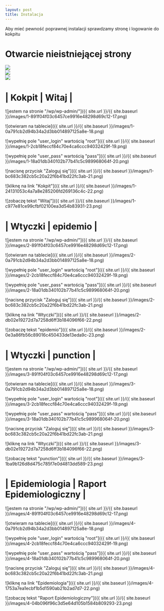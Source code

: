 ```yaml
---
layout: post
title: Instalacja
---
```


Aby mieć pewność poprawnej instalacji sprawdzamy stronę i logowanie do kokpitu


# Otwarcie nieistniejącej strony
<div class="slides">
<div>
<img src="{{ site.url }}/{{ site.baseurl }}/images/1-c2febe256cdfb1d73e4796a002a0abd0-11.png" />
</div>
<div>
<img src="{{ site.url }}/{{ site.baseurl }}/images/1-ec081e1f7fc36d2b314eacc9f0e98ddf-12.png" />
</div>
<div>
<img src="{{ site.url }}/{{ site.baseurl }}/images/1-1c78a0a13f3e859e1832d1902f576ec1-13.png" />
</div>
</div>

<script type="text/javascript">
    $(document).ready(function(){
      $('.slides').slick({
//        setting-name: setting-value
      });
    });
  </script>

# | Kokpit        | Witaj                   |


![jestem na stronie "/wp/wp-admin/"]({{ site.url }}/{{ site.baseurl }}/images/1-891f04f03c6457ce9916e48298d69c12-17.png)



![otwieram na tablecie]({{ site.url }}/{{ site.baseurl }}/images/1-0a791cb2d94b34a2d3bb014897125a8e-18.png)



![wypełnię pole "user_login" wartością "root"]({{ site.url }}/{{ site.baseurl }}/images/1-2cb18feccf84c70e4ca6ccc94032429f-19.png)



![wypełnię pole "user_pass" wartością "pass"]({{ site.url }}/{{ site.baseurl }}/images/1-18a01db340102b77b41c5c989968064f-20.png)



![nacisnę przycisk "Zaloguj się"]({{ site.url }}/{{ site.baseurl }}/images/1-bc683c382cb5c20a22f6b41bd22fc3ab-21.png)



![kliknę na link "Kokpit"]({{ site.url }}/{{ site.baseurl }}/images/1-24131053c4a7a8e285206fd269136c4c-22.png)



![zobaczę tekst "Witaj"]({{ site.url }}/{{ site.baseurl }}/images/1-c977e81ce99cfbf02100ea3d54b83931-23.png)



# | Wtyczki       | epidemio                |


![jestem na stronie "/wp/wp-admin/"]({{ site.url }}/{{ site.baseurl }}/images/2-891f04f03c6457ce9916e48298d69c12-17.png)



![otwieram na tablecie]({{ site.url }}/{{ site.baseurl }}/images/2-0a791cb2d94b34a2d3bb014897125a8e-18.png)



![wypełnię pole "user_login" wartością "root"]({{ site.url }}/{{ site.baseurl }}/images/2-2cb18feccf84c70e4ca6ccc94032429f-19.png)



![wypełnię pole "user_pass" wartością "pass"]({{ site.url }}/{{ site.baseurl }}/images/2-18a01db340102b77b41c5c989968064f-20.png)



![nacisnę przycisk "Zaloguj się"]({{ site.url }}/{{ site.baseurl }}/images/2-bc683c382cb5c20a22f6b41bd22fc3ab-21.png)



![kliknę na link "Wtyczki"]({{ site.url }}/{{ site.baseurl }}/images/2-db02e19272d7a7258d6ff3b184096f66-22.png)



![zobaczę tekst "epidemio"]({{ site.url }}/{{ site.baseurl }}/images/2-0e3a86fb56c89016c450433de13eda9c-23.png)



# | Wtyczki       | punction                |


![jestem na stronie "/wp/wp-admin/"]({{ site.url }}/{{ site.baseurl }}/images/3-891f04f03c6457ce9916e48298d69c12-17.png)



![otwieram na tablecie]({{ site.url }}/{{ site.baseurl }}/images/3-0a791cb2d94b34a2d3bb014897125a8e-18.png)



![wypełnię pole "user_login" wartością "root"]({{ site.url }}/{{ site.baseurl }}/images/3-2cb18feccf84c70e4ca6ccc94032429f-19.png)



![wypełnię pole "user_pass" wartością "pass"]({{ site.url }}/{{ site.baseurl }}/images/3-18a01db340102b77b41c5c989968064f-20.png)



![nacisnę przycisk "Zaloguj się"]({{ site.url }}/{{ site.baseurl }}/images/3-bc683c382cb5c20a22f6b41bd22fc3ab-21.png)



![kliknę na link "Wtyczki"]({{ site.url }}/{{ site.baseurl }}/images/3-db02e19272d7a7258d6ff3b184096f66-22.png)



![zobaczę tekst "punction"]({{ site.url }}/{{ site.baseurl }}/images/3-1ba9b126d8d475c785f7e0d4813dd589-23.png)



# | Epidemiologia | Raport Epidemiologiczny |


![jestem na stronie "/wp/wp-admin/"]({{ site.url }}/{{ site.baseurl }}/images/4-891f04f03c6457ce9916e48298d69c12-17.png)



![otwieram na tablecie]({{ site.url }}/{{ site.baseurl }}/images/4-0a791cb2d94b34a2d3bb014897125a8e-18.png)



![wypełnię pole "user_login" wartością "root"]({{ site.url }}/{{ site.baseurl }}/images/4-2cb18feccf84c70e4ca6ccc94032429f-19.png)



![wypełnię pole "user_pass" wartością "pass"]({{ site.url }}/{{ site.baseurl }}/images/4-18a01db340102b77b41c5c989968064f-20.png)



![nacisnę przycisk "Zaloguj się"]({{ site.url }}/{{ site.baseurl }}/images/4-bc683c382cb5c20a22f6b41bd22fc3ab-21.png)



![kliknę na link "Epidemiologia"]({{ site.url }}/{{ site.baseurl }}/images/4-1753a7ea1ecbf1b5d1590ab21b2ad7d7-22.png)



![zobaczę tekst "Raport Epidemiologiczny"]({{ site.url }}/{{ site.baseurl }}/images/4-04b096f96c3d5e64d105b1584b809293-23.png)

